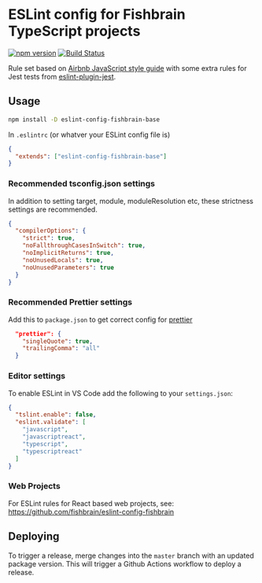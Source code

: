 # ESLint config for Fishbrain TypeScript projects

[![npm version](https://badge.fury.io/js/eslint-config-fishbrai-base.svg)](https://badge.fury.io/js/eslint-config-fishbrain-base)
[![Build Status](https://travis-ci.com/fishbrain/eslint-config-fishbrain-base.svg?branch=master)](https://travis-ci.com/fishbrain/eslint-config-fishbrain-base)

Rule set based on [Airbnb JavaScript style guide](https://github.com/airbnb/javascript)
with some extra rules for Jest tests from [eslint-plugin-jest](https://github.com/jest-community/eslint-plugin-jest).

## Usage

```bash
npm install -D eslint-config-fishbrain-base
```

In `.eslintrc` (or whatver your ESLint config file is)

```json
{
  "extends": ["eslint-config-fishbrain-base"]
}
```

### Recommended tsconfig.json settings

In addition to setting target, module, moduleResolution etc,
these strictness settings are recommended.

```json
{
  "compilerOptions": {
    "strict": true,
    "noFallthroughCasesInSwitch": true,
    "noImplicitReturns": true,
    "noUnusedLocals": true,
    "noUnusedParameters": true
  }
}
```

### Recommended Prettier settings

Add this to `package.json` to get correct config for [prettier](https://prettier.io/)

```json
  "prettier": {
    "singleQuote": true,
    "trailingComma": "all"
  }
```

### Editor settings

To enable ESLint in VS Code add the following to your `settings.json`:

```json
{
  "tslint.enable": false,
  "eslint.validate": [
    "javascript",
    "javascriptreact",
    "typescript",
    "typescriptreact"
  ]
}
```

### Web Projects

For ESLint rules for React based web projects, see: https://github.com/fishbrain/eslint-config-fishbrain

## Deploying

To trigger a release, merge changes into the `master` branch with an updated package version. This
will trigger a Github Actions workflow to deploy a release.
